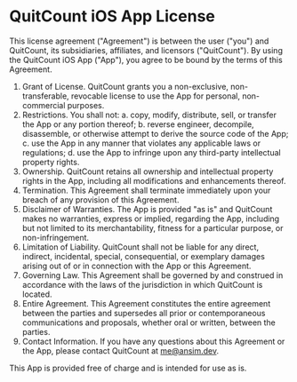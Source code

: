 # QuitCount iOS App License

This license agreement ("Agreement") is between the user ("you") and QuitCount, its subsidiaries, affiliates, and licensors ("QuitCount"). By using the QuitCount iOS App ("App"), you agree to be bound by the terms of this Agreement.

1. Grant of License. QuitCount grants you a non-exclusive, non-transferable, revocable license to use the App for personal, non-commercial purposes.
2. Restrictions. You shall not:
a. copy, modify, distribute, sell, or transfer the App or any portion thereof;
b. reverse engineer, decompile, disassemble, or otherwise attempt to derive the source code of the App;
c. use the App in any manner that violates any applicable laws or regulations;
d. use the App to infringe upon any third-party intellectual property rights.
3. Ownership. QuitCount retains all ownership and intellectual property rights in the App, including all modifications and enhancements thereof.
4. Termination. This Agreement shall terminate immediately upon your breach of any provision of this Agreement.
5. Disclaimer of Warranties. The App is provided "as is" and QuitCount makes no warranties, express or implied, regarding the App, including but not limited to its merchantability, fitness for a particular purpose, or non-infringement.
6. Limitation of Liability. QuitCount shall not be liable for any direct, indirect, incidental, special, consequential, or exemplary damages arising out of or in connection with the App or this Agreement.
7. Governing Law. This Agreement shall be governed by and construed in accordance with the laws of the jurisdiction in which QuitCount is located.
8. Entire Agreement. This Agreement constitutes the entire agreement between the parties and supersedes all prior or contemporaneous communications and proposals, whether oral or written, between the parties.
9. Contact Information. If you have any questions about this Agreement or the App, please contact QuitCount at [me@ansim.dev](mailto:support@quitcount.com).

This App is provided free of charge and is intended for use as is.
